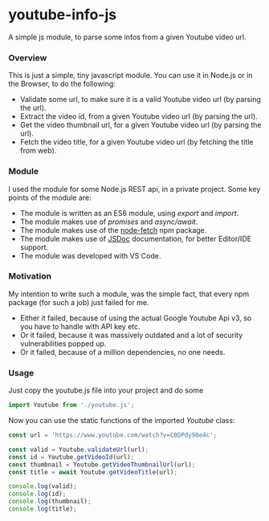# youtube-info-js
A simple js module, to parse some infos from a given Youtube video url.

### Overview
This is just a simple, tiny javascript module. You can use it in Node.js or in the Browser, to do the following:
- Validate some url, to make sure it is a valid Youtube video url (by parsing the url).
- Extract the video id, from a given Youtube video url (by parsing the url).
- Get the video thumbnail url, for a given Youtube video url (by parsing the url).
- Fetch the video title, for a given Youtube video url (by fetching the title from web).

### Module
I used the module for some Node.js REST api, in a private project. Some key points of the module are:
- The module is written as an ES6 module, using *export* and *import*.
- The module makes use of *promises* and *async/await*.
- The module makes use of the [node-fetch](https://www.npmjs.com/package/node-fetch) npm package.
- The module makes use of [JSDoc](https://jsdoc.app) documentation, for better Editor/IDE support.
- The module was developed with VS Code.

### Motivation
My intention to write such a module, was the simple fact, that every npm package (for such a job) just failed for me.
- Either it failed, because of using the actual Google Youtube Api v3, so you have to handle with API key etc.
- Or it failed, because it was massively outdated and a lot of security vulnerabilities popped up.
- Or it failed, because of a million dependencies, no one needs.

### Usage
Just copy the youtube.js file into your project and do some

```javascript
import Youtube from './youtube.js';
```
Now you can use the static functions of the imported *Youtube* class:

```javascript
const url = 'https://www.youtube.com/watch?v=C0DPdy98e4c';

const valid = Youtube.validateUrl(url);
const id = Youtube.getVideoId(url);
const thumbnail = Youtube.getVideoThumbnailUrl(url);
const title = await Youtube.getVideoTitle(url);

console.log(valid);
console.log(id);
console.log(thumbnail);
console.log(title);
```
